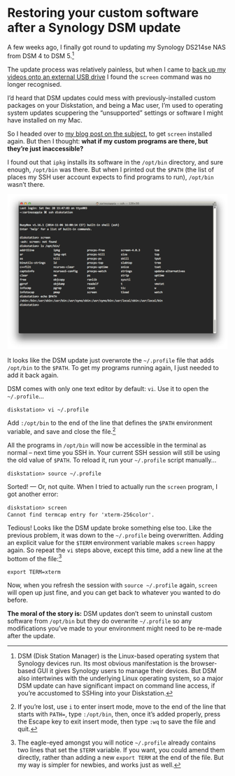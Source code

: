 # Restoring your custom software after a Synology DSM update

A few weeks ago, I finally got round to updating my Synology DS214se NAS from DSM 4 to DSM 5.[^1]

[^1]: DSM (Disk Station Manager) is the Linux-based operating system that Synology devices run. Its most obvious manifestation is the browser-based GUI it gives Synology users to manage their devices. But DSM also intertwines with the underlying Linux operating system, so a major DSM update can have significant impact on command line access, if you’re accustomed to SSHing into your Diskstation.

The update process was relatively painless, but when I came to [back up my videos onto an external USB drive](/post/ds214se-under-the-hood) I found the `screen` command was no longer recognised.

I’d heard that DSM updates could mess with previously-installed custom packages on your Diskstation, and being a Mac user, I’m used to operating system updates scuppering the “unsupported” settings or software I might have installed on my Mac.

So I headed over to [my blog post on the subject](/post/ds214se-under-the-hood), to get `screen` installed again. But then I thought: **what if my custom programs are there, but they’re just inaccessible?**

I found out that `ipkg` installs its software in the `/opt/bin` directory, and sure enough, `/opt/bin` was there. But when I printed out the `$PATH` (the list of places my SSH user account expects to find programs to run), `/opt/bin` wasn’t there.

![Custom programs installed in /opt/bin but not accessible on the $PATH](/media/synology-opt-bin-screen.png)

It looks like the DSM update just overwrote the `~/.profile` file that adds `/opt/bin` to the `$PATH`. To get my programs running again, I just needed to add it back again.

DSM comes with only one text editor by default: `vi`. Use it to open the `~/.profile`…

```
diskstation> vi ~/.profile
```

Add `:/opt/bin` to the end of the line that defines the `$PATH` environment variable, and save and close the file.[^2]


[^2]: If you’re lost, use `i` to enter insert mode, move to the end of the line that starts with `PATH=`, type `:/opt/bin`, then, once it’s added properly, press the Escape key to exit insert mode, then type `:wq` to save the file and quit.

All the programs in `/opt/bin` will now be accessible in the terminal as normal – next time you SSH in. Your current SSH session will still be using the old value of `$PATH`. To reload it, run your `~/.profile` script manually…

```
diskstation> source ~/.profile
```

Sorted! — Or, not quite. When I tried to actually run the `screen` program, I got another error:

```
diskstation> screen
Cannot find termcap entry for 'xterm-256color'.
```

Tedious! Looks like the DSM update broke something else too. Like the previous problem, it was down to the `~/.profile` being overwritten. Adding an explicit value for the `$TERM` environment variable makes `screen` happy again. So repeat the `vi` steps above, except this time, add a new line at the bottom of the file:[^3]

```
export TERM=xterm
```

[^3]: The eagle-eyed amongst you will notice `~/.profile` already contains two lines that set the `$TERM` variable. If you want, you could amend them directly, rather than adding a new `export TERM` at the end of the file. But my way is simpler for newbies, and works just as well.

Now, when you refresh the session with `source ~/.profile` again, `screen` will open up just fine, and you can get back to whatever you wanted to do before.

**The moral of the story is:** DSM updates don’t seem to uninstall custom software from `/opt/bin` but they do overwrite `~/.profile` so any modifications you’ve made to your environment might need to be re-made after the update.
